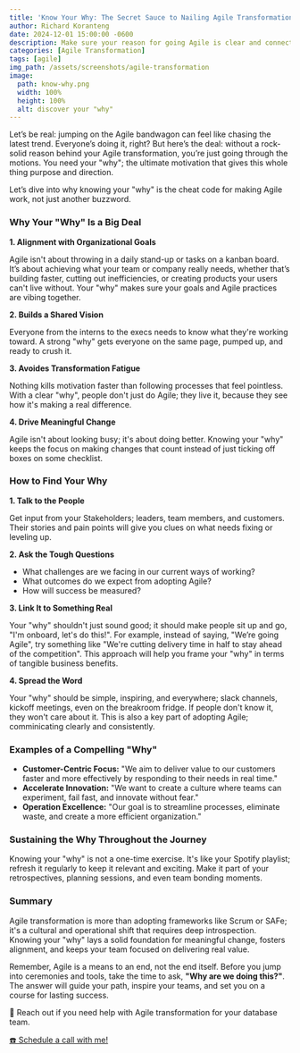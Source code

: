 ```yaml
---
title: 'Know Your Why: The Secret Sauce to Nailing Agile Transformation'
author: Richard Koranteng
date: 2024-12-01 15:00:00 -0600
description: Make sure your reason for going Agile is clear and connected to the bigger picture..
categories: [Agile Transformation]
tags: [agile]
img_path: /assets/screenshots/agile-transformation
image:
  path: know-why.png
  width: 100%
  height: 100%
  alt: discover your "why"
---
```


Let’s be real: jumping on the Agile bandwagon can feel like chasing the latest trend. Everyone’s doing it, right? But here’s the deal: without a rock-solid reason behind your Agile transformation, you’re just going through the motions. You need your "why"; the ultimate motivation that gives this whole thing purpose and direction.

Let’s dive into why knowing your "why" is the cheat code for making Agile work, not just another buzzword.

### Why Your "Why" Is a Big Deal
**1. Alignment with Organizational Goals**

Agile isn't about throwing in a daily stand-up or tasks on a kanban board. It’s about achieving what your team or company really needs, whether that’s building faster, cutting out inefficiencies, or creating products your users can't live without. Your "why" makes sure your goals and Agile practices are vibing together.

**2. Builds a Shared Vision**

Everyone from the interns to the execs needs to know what they're working toward. A strong "why" gets everyone on the same page, pumped up, and ready to crush it.

**3. Avoides Transformation Fatigue**

Nothing kills motivation faster than following processes that feel pointless. With a clear "why", people don't just do Agile; they live it, because they see how it's making a real difference.

**4. Drive Meaningful Change**

Agile isn't about looking busy; it's about doing better. Knowing your "why" keeps the focus on making changes that count instead of just ticking off boxes on some checklist.

### How to Find Your Why
**1. Talk to the People**

Get input from your Stakeholders; leaders, team members, and customers. Their stories and pain points will give you clues on what needs fixing or leveling up.

**2. Ask the Tough Questions**
* What challenges are we facing in our current ways of working?
* What outcomes do we expect from adopting Agile?
* How will success be measured?

**3. Link It to Something Real**

Your "why" shouldn't just sound good; it should make people sit up and go, "I'm onboard, let's do this!". For example, instead of saying, "We’re going Agile", try something like "We're cutting delivery time in half to stay ahead of the competition". This approach will help you frame your "why" in terms of tangible business benefits.

**4. Spread the Word**

Your "why" should be simple, inspiring, and everywhere; slack channels, kickoff meetings, even on the breakroom fridge. If people don't know it, they won't care about it. This is also a key part of adopting Agile; comminicating clearly and consistently.

### Examples of a Compelling "Why"
* **Customer-Centric Focus:** "We aim to deliver value to our customers faster and more effectively by responding to their needs in real time."
* **Accelerate Innovation:** "We want to create a culture where teams can experiment, fail fast, and innovate without fear."
* **Operation Excellence:** "Our goal is to streamline processes, eliminate waste, and create a more efficient organization."

### Sustaining the Why Throughout the Journey
Knowing your "why" is not a one-time exercise. It's like your Spotify playlist; refresh it regularly to keep it relevant and exciting. Make it part of your retrospectives, planning sessions, and even team bonding moments.

### Summary
Agile transformation is more than adopting frameworks like Scrum or SAFe; it's a cultural and operational shift that requires deep introspection. Knowing your "why" lays a solid foundation for meaningful change, fosters alignment, and keeps your team focused on delivering real value.

Remember, Agile is a means to an end, not the end itself. Before you jump into ceremonies and tools, take the time to ask, **"Why are we doing this?"**. The answer will guide your path, inspire your teams, and set you on a course for lasting success.

🚀 Reach out if you need help with Agile transformation for your database team.

 [☎️ Schedule a call with me!](https://calendly.com/rkkoranteng/free-consultation)
